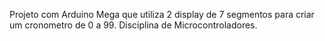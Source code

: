 Projeto com Arduino Mega que utiliza 2 display de 7 segmentos para criar um cronometro de 0 a 99. Disciplina de Microcontroladores.